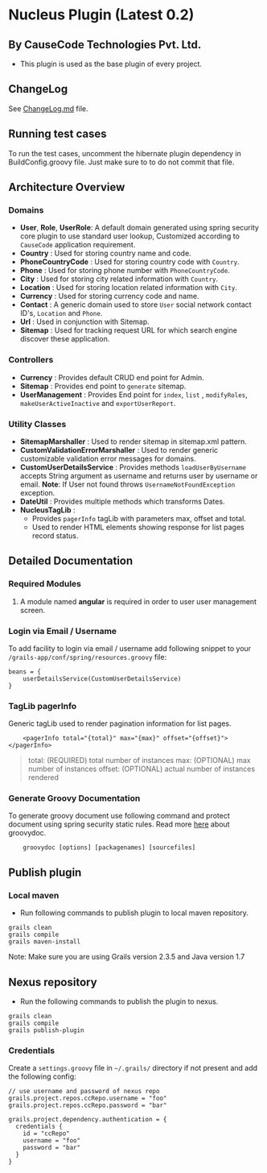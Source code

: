 # Nucleus Plugin (Latest 0.2)

## By CauseCode Technologies Pvt. Ltd.

* This plugin is used as the base plugin of every project.

## ChangeLog

See [ChangeLog.md](https://bitbucket.org/causecode/nucleus/src/d9be8242b8cc37260eac82ea157d1eebe49b71be/ChangeLog.md?at=master) file.

## Running test cases

To run the test cases, uncomment the hibernate plugin dependency in BuildConfig.groovy file. Just make sure to to do
not commit that file.

## Architecture Overview

### Domains

- **User**, **Role**, **UserRole**:
A default domain generated using spring security core plugin to use standard user lookup, Customized according to
`CauseCode` application requirement.
- **Country** :
Used for storing country name and code.
- **PhoneCountryCode** :
Used for storing country code with `Country`.
- **Phone** :
Used for storing phone number with `PhoneCountryCode`.
- **City** :
Used for storing city related information with `Country`.
- **Location** :
Used for storing location related information with `City`.
- **Currency** :
Used for storing currency code and name.
- **Contact** :
A generic domain used to store `User` social network contact ID's, `Location` and `Phone`.
- **Url** :
Used in conjunction with Sitemap.
- **Sitemap** :
Used for tracking request URL for which search engine discover these application.

### Controllers

- **Currency** :
Provides default CRUD end point for Admin.
- **Sitemap** :
Provides end point to `generate` sitemap.
- **UserManagement** :
Provides End point for `index`, `list` , `modifyRoles`, `makeUserActiveInactive` and `exportUserReport`.

### Utility Classes

- **SitemapMarshaller** :
Used to render sitemap in sitemap.xml pattern.
- **CustomValidationErrorMarshaller** :
Used to render generic customizable validation error messages for domains.
- **CustomUserDetailsService** :
Provides methods `loadUserByUsername` accepts String argument as username and returns user by username or email.
**Note**: If User not found throws `UsernameNotFoundException` exception.
- **DateUtil** :
Provides multiple methods which transforms Dates.
- **NucleusTagLib** :
    - Provides `pagerInfo` tagLib with parameters max, offset and total.
    - Used to render HTML elements showing response for list pages record status.

## Detailed Documentation

### Required Modules

1. A module named **angular** is required in order to user user management screen.

### Login via Email / Username

To add facility to login via email / username add following snippet to your `/grails-app/conf/spring/resources.groovy` file:

```
beans = {
    userDetailsService(CustomUserDetailsService)
}
```

### TagLib pagerInfo
Generic tagLib used to render pagination information for list pages.

```
    <pagerInfo total="{total}" max="{max}" offset="{offset}"></pagerInfo>
```
> total: (REQUIRED) total number of instances
> max: (OPTIONAL) max number of instances
> offset: (OPTIONAL) actual number of instances rendered

### Generate Groovy Documentation
To generate groovy document use following command and protect document using spring security static rules. Read more [here](http://www.gradle.org/docs/current/dsl/org.gradle.api.tasks.javadoc.Groovydoc.html) about groovydoc.
```
    groovydoc [options] [packagenames] [sourcefiles]
```

## Publish plugin

### Local maven
- Run following commands to publish plugin to local maven repository.
```
grails clean
grails compile
grails maven-install
```

Note: Make sure you are using Grails version 2.3.5 and Java version 1.7

## Nexus repository
- Run the following commands to publish the plugin to nexus.
 ```
 grails clean
 grails compile
 grails publish-plugin
 ```

 ### Credentials
 Create a `settings.groovy` file in `~/.grails/` directory if not present and add the following config:
 ```
 // use username and password of nexus repo
 grails.project.repos.ccRepo.username = "foo"
 grails.project.repos.ccRepo.password = "bar"

 grails.project.dependency.authentication = {
   credentials {
     id = "ccRepo"
     username = "foo"
     password = "bar"
   }
 }
 ```